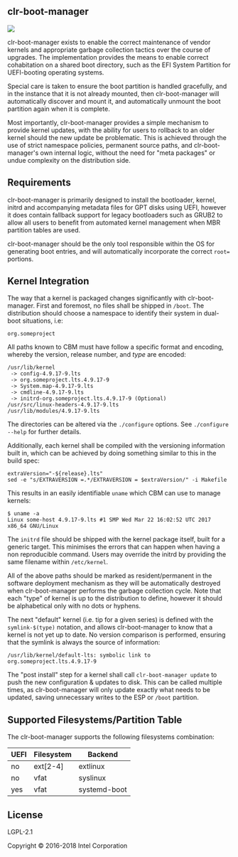 clr-boot-manager
----------------

![](https://github.com/clearlinux/clr-boot-manager/workflows/CI/badge.svg)

clr-boot-manager  exists  to  enable the correct maintenance of vendor kernels and appropriate garbage collection tactics over the  course  of upgrades.   The  implementation  provides  the  means to enable correct cohabitation on a shared boot directory, such as the EFI System  Partition for UEFI-booting operating systems.

Special  care  is taken to ensure the boot partition is handled gracefully, and in the instance that it is not already mounted, then clr-boot-manager will automatically  discover and mount it, and automatically unmount the boot partition again when it is complete.

Most importantly, clr-boot-manager provides a simple mechanism to provide kernel updates, with the ability for users to rollback to an older kernel should the new update be problematic. This is achieved through the use of strict namespace policies, permanent source paths, and clr-boot-manager's own internal logic, without the need for "meta packages" or undue complexity on the distribution side.

Requirements
------------

clr-boot-manager is primarily designed to install the bootloader, kernel, initrd and accompanying metadata files for GPT disks using UEFI, however it does contain fallback support for legacy bootloaders such as GRUB2 to allow all users to benefit from automated kernel management when MBR partition tables are used.

clr-boot-manager should be the only tool responsible within the OS for generating boot entries, and will automatically incorporate the correct `root=` portions.

Kernel Integration
------------------

The way that a kernel is packaged changes significantly with clr-boot-manager. First and foremost, no files shall be shipped in `/boot`. The distribution should choose a namespace to identify their system in dual-boot situations, i.e:

    org.someproject

All paths known to CBM must have follow a specific format and encoding, whereby
the version, release number, and *type* are encoded:

    /usr/lib/kernel
     -> config-4.9.17-9.lts
     -> org.someproject.lts.4.9.17-9
     -> System.map-4.9.17-9.lts
     -> cmdline-4.9.17-9.lts
     -> initrd-org.someproject.lts.4.9.17-9 (Optional)
    /usr/src/linux-headers-4.9.17-9.lts
    /usr/lib/modules/4.9.17-9.lts

The directories can be altered via the `./configure` options. See `./configure --help` for further details.

Additionally, each kernel shall be compiled with the versioning information built
in, which can be achieved by doing something similar to this in the build spec:

    extraVersion="-${release}.lts"
    sed -e "s/EXTRAVERSION =.*/EXTRAVERSION = $extraVersion/" -i Makefile

This results in an easily identifiable `uname` which CBM can use to manage kernels:


    $ uname -a
    Linux some-host 4.9.17-9.lts #1 SMP Wed Mar 22 16:02:52 UTC 2017 x86_64 GNU/Linux

The `initrd` file should be shipped with the kernel package itself, built for a generic target. This minimises the errors that can happen when having a non reproducible command. Users may override the initrd by providing the same filename within `/etc/kernel`.

All of the above paths should be marked as resident/permanent in the software deployment mechanism as they will be automatically destroyed when clr-boot-manager performs the garbage collection cycle. Note that each "type" of kernel is up to the distribution to define, however it should be alphabetical only with no dots or hyphens.

The next "default" kernel (i.e. tip for a given series) is defined with the `symlink-$(type)` notation, and allows clr-boot-manager to know that a kernel is not yet up to date. No version comparison is performed, ensuring that the symlink is always the source of information:

`/usr/lib/kernel/default-lts: symbolic link to org.someproject.lts.4.9.17-9`

The "post install" step for a kernel shall call `clr-boot-manager update` to push the new configuration & updates to disk. This can be called multiple times, as clr-boot-manager will only update exactly what needs to be updated, saving unnecessary writes to the ESP or `/boot` partition.

Supported Filesystems/Partition Table
-------------------------------------
The clr-boot-manager supports the following filesystems combination:

UEFI | Filesystem | Backend
-----| -----------| -------
no | ext[2-4] | extlinux
no | vfat | syslinux
yes | vfat | systemd-boot

License
-------
LGPL-2.1

Copyright © 2016-2018 Intel Corporation

